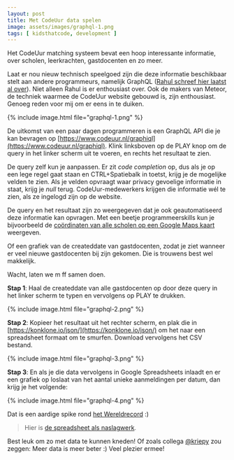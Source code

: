```yaml
---
layout: post
title: Met CodeUur data spelen
image: assets/images/graphql-1.png
tags: [ kidsthatcode, development ]
---
```


Het CodeUur matching systeem bevat een hoop interessante informatie, over scholen, leerkrachten, gastdocenten en zo meer.

Laat er nou nieuw technisch speelgoed zijn die deze informatie beschikbaar stelt aan andere programmeurs, namelijk GraphQL ([Rahul schreef hier laatst al over](https://medium.com/q42bv/de-toekomst-van-apis-6244fb78b281)). Niet alleen Rahul is er enthousiast over. Ook de makers van Meteor, de techniek waarmee de CodeUur website gebouwd is, zijn enthousiast. Genoeg reden voor mij om er eens in te duiken.

{% include image.html file="graphql-1.png" %}

De uitkomst van een paar dagen programmeren is een GraphQL API die je kan bevragen op [https://www.codeuur.nl/graphiql](https://www.codeuur.nl/graphiql). Klink linksboven op de PLAY knop om de query in het linker scherm uit te voeren, en rechts het resultaat te zien.

De query zelf kun je aanpassen. Er zit *code completion* op, dus als je op een lege regel gaat staan en CTRL+Spatiebalk in toetst, krijg je de mogelijke velden te zien. Als je velden opvraagt waar privacy gevoelige informatie in staat, krijg je *null* terug. CodeUur-medewerkers krijgen die informatie wél te zien, als ze ingelogd zijn op de website.

De query en het resultaat zijn zo weergegeven dat je ook geautomatiseerd deze informatie kan opvragen. Met een beetje programmeerskills kun je bijvoorbeeld de [coördinaten van alle scholen op een Google Maps kaart](https://www.codeuur.nl/kaart) weergeven.

Of een grafiek van de createddate van gastdocenten, zodat je ziet wanneer er veel nieuwe gastdocenten bij zijn gekomen. Die is trouwens best wel makkelijk.

Wacht, laten we m ff samen doen.

**Stap 1**: Haal de createddate van alle gastdocenten op door deze query in het linker scherm te typen en vervolgens op PLAY te drukken.

{% include image.html file="graphql-2.png" %}

**Stap 2**: Kopieer het resultaat uit het rechter scherm, en plak die in [https://konklone.io/json/](https://konklone.io/json/) om het naar een spreadsheet formaat om te smurfen. Download vervolgens het CSV bestand.

{% include image.html file="graphql-3.png" %}

**Stap 3**: En als je die data vervolgens in Google Spreadsheets inlaadt en er een grafiek op loslaat van het aantal unieke aanmeldingen per datum, dan krijg je het volgende:

{% include image.html file="graphql-4.png" %}

Dat is een aardige spike rond [het Wereldrecord](https://www.codeuur.nl/wereldrecord) :)

> Hier is [de spreadsheet als naslagwerk](https://docs.google.com/spreadsheets/d/1PIyTAaNonjqdpE0Z-YqfmH4zbwAOFU3VRC87WSHXE9w/edit?usp=sharing).

Best leuk om zo met data te kunnen kneden! Of zoals collega [@kriepy](https://twitter.com/kriepy) zou zeggen: Meer data is meer beter :) Veel plezier ermee!